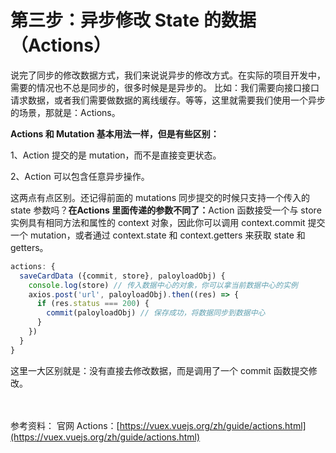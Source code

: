 # 第三步：异步修改 State 的数据（Actions）

说完了同步的修改数据方式，我们来说说异步的修改方式。在实际的项目开发中，需要的情况也不总是同步的，很多时候是是异步的。
比如：我们需要向接口接口请求数据，或者我们需要做数据的离线缓存。等等，这里就需要我们使用一个异步的场景，那就是：Actions。

**Actions 和 Mutation 基本用法一样，但是有些区别：**

1、Action 提交的是 mutation，而不是直接变更状态。

2、Action 可以包含任意异步操作。

这两点有点区别。还记得前面的 mutations 同步提交的时候只支持一个传入的 state 参数吗？<strong>在Actions 里面传递的参数不同了：</strong>Action 函数接受一个与 store 实例具有相同方法和属性的 context 对象，因此你可以调用 context.commit 提交一个 mutation，或者通过 context.state 和 context.getters 来获取 state 和 getters。

```javascript
actions: {
  saveCardData ({commit, store}, paloyloadObj) {
    console.log(store) // 传入数据中心的对象，你可以拿当前数据中心的实例
    axios.post('url', paloyloadObj).then((res) => {
      if (res.status === 200) {
        commit(paloyloadObj) // 保存成功，将数据同步到数据中心
      }
    })
  }
}
```

这里一大区别就是：没有直接去修改数据，而是调用了一个 commit 函数提交修改。

<br/><br/>
参考资料：
官网 Actions：[https://vuex.vuejs.org/zh/guide/actions.html](https://vuex.vuejs.org/zh/guide/actions.html)
